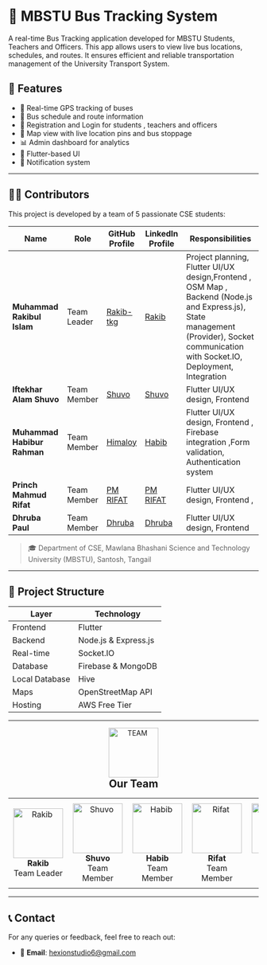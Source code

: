 # 🚌 MBSTU Bus Tracking System

A real-time Bus Tracking application developed for MBSTU Students, Teachers and Officers. This app allows users to view live bus locations, schedules, and routes. It ensures efficient and reliable transportation management of the University Transport System.




## 🚀 Features

- 📍 Real-time GPS tracking of buses  
- 📅 Bus schedule and route information  
- 🔐 Registration and Login for students , teachers and officers 
- 🧭 Map view with live location pins and bus stoppage  
- 📊 Admin dashboard for analytics  
- 📲 Flutter-based UI
- 🔔 Notification system 

---

## 👨‍💻 Contributors
This project is developed by a team of 5 passionate CSE students:

| Name                    | Role          | GitHub Profile                                 | LinkedIn Profile                                                                 | Responsibilities                                                                 |
|------------------------------------------|---------------|------------------------------------------------|----------------------------------------------------------------------------------|----------------------------------------------------------------------------------|
| **Muhammad Rakibul Islam**               | Team Leader   | [Rakib-tkg](https://github.com/rakibtkg)        | [Rakib](https://www.linkedin.com/in/rakibul-islam-8372852bb/)                   | Project planning, Flutter UI/UX design,Frontend , OSM Map , Backend (Node.js and Express.js), State management (Provider), Socket communication with Socket.IO, Deployment, Integration |
| **Iftekhar Alam Shuvo**     | Team Member   | [Shuvo](https://github.com/SHUVOika)            | [Shuvo](https://www.linkedin.com/in/iftekhar-alam-shuvo-4742842bb/)             | Flutter UI/UX design, Frontend                     |
| **Muhammad Habibur Rahman** | Team Member   | [Himaloy](https://github.com/himaloy007)        | [Habib](https://www.linkedin.com/in/habib007/)                                  | Flutter UI/UX design, Frontend , Firebase integration  ,Form validation, Authentication system                              |
| **Princh Mahmud Rifat**     | Team Member   | [PM RIFAT](https://github.com/PM-RIFAT74328)    | [PM RIFAT](https://www.linkedin.com/in/pm-rifat-5ba87a360/)                     | Flutter UI/UX design, Frontend ,              |
| **Dhruba Paul**             | Team Member   | [Dhruba](https://github.com/DHRUBA-NIRO)        | [Dhruba](https://www.linkedin.com/in/dhruba-paul-69342b363/)                                                                    | Flutter UI/UX design, Frontend                              |

> 🎓 Department of CSE, Mawlana Bhashani Science and Technology University (MBSTU), Santosh, Tangail


---

## 📁 Project Structure

| Layer        | Technology                      |
|-------------------------------|----------------------------------|
| Frontend     | Flutter                          |
| Backend      | Node.js & Express.js               |
| Real-time    | Socket.IO |
| Database     | Firebase & MongoDB               |
|Local Database     | Hive               |
| Maps         | OpenStreetMap API                  |
| Hosting      | AWS Free Tier        |

---











<div align="center">
  <img src="https://drive.google.com/uc?export=view&id=1SrjTqzjadWCotRmXTk00V_2Xvqe-WFiY" alt="TEAM" width="100" height="100" style="vertical-align: middle;"/>
<br> <h2 style="margin: 0; text-align: center;">Our Team</h2>


</div>




<table align="center" border="0">
 
  <tr>
    <td align="center" style="padding: 10px;">
      <img src="https://example.com/rakib.jpg" width="100" alt="Rakib"/><br>
      <b>Rakib</b><br>
      Team Leader
    </td>
    <td align="center" style="padding: 10px;">
      <img src="https://github.com/MBSTU-Bus-Tracking-Application/mbstu_bus2/blob/main/assets/ProfilePic/Shuvo.jpeg" width="100" alt="Shuvo"/><br>
      <b>Shuvo</b><br>
      Team Member
    </td>
    <td align="center" style="padding: 10px;">
      <img src="https://github.com/MBSTU-Bus-Tracking-Application/mbstu_bus2/blob/main/assets/ProfilePic/RIFAT.jpg" width="100" alt="Habib"/><br>
      <b>Habib</b><br>
      Team Member
    </td>
    <td align="center" style="padding: 10px;">
      <img src="https://github.com/MBSTU-Bus-Tracking-Application/mbstu_bus2/blob/main/assets/ProfilePic/RIFAT.jpg" width="100" alt="Rifat"/><br>
      <b>Rifat</b><br>
      Team Member
    </td>
    <td align="center" style="padding: 10px;">
      <img src="https://github.com/MBSTU-Bus-Tracking-Application/mbstu_bus2/blob/main/assets/ProfilePic/Dhruba.jpg" alt="Dhruba" width="100"/><br>
      <b>Dhruba</b><br>
      Team Member
    </td>
  </tr>
</table>


---

## 📞 Contact

For any queries or feedback, feel free to reach out:

- 📧 **Email**: [hexionstudio6@gmail.com
](mailto:hexionstudio6@gmail.com)



